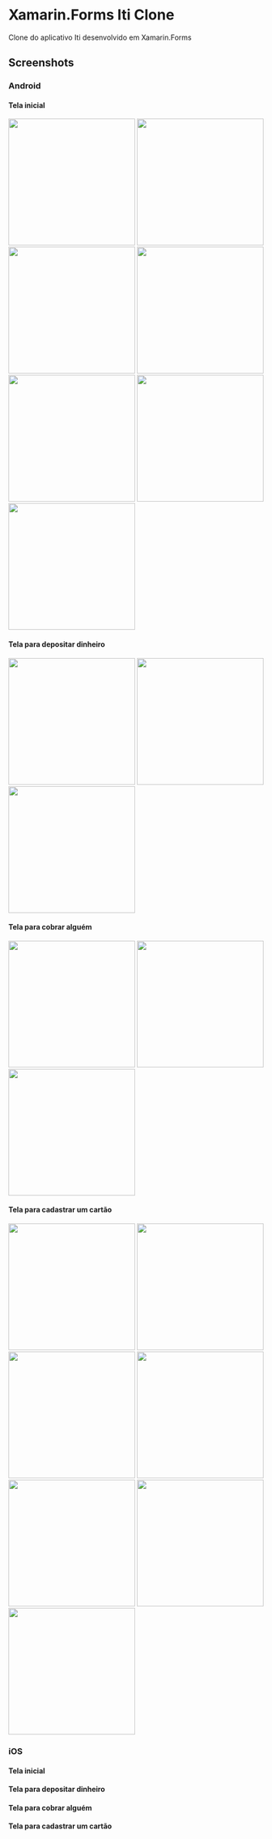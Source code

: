 # Xamarin.Forms Iti Clone

Clone do aplicativo Iti desenvolvido em Xamarin.Forms

## Screenshots

### Android

#### Tela inicial
<kbd><img width="250" src="art/Android/home_1.jpg" /></kbd>
<kbd><img width="250" src="art/Android/home_2.jpg" /></kbd>
<kbd><img width="250" src="art/Android/home_3.jpg" /></kbd>
<kbd><img width="250" src="art/Android/home_4.jpg" /></kbd>
<kbd><img width="250" src="art/Android/home_5.jpg" /></kbd>
<kbd><img width="250" src="art/Android/home_6.jpg" /></kbd>
<kbd><img width="250" src="art/Android/home_7.jpg" /></kbd>

#### Tela para depositar dinheiro
<kbd><img width="250" src="art/Android/deposit_1.jpg" /></kbd>
<kbd><img width="250" src="art/Android/deposit_2.jpg" /></kbd>
<kbd><img width="250" src="art/Android/deposit_qrcode.jpg" /></kbd>

#### Tela para cobrar alguém
<kbd><img width="250" src="art/Android/charge_someone_1.jpg" /></kbd>
<kbd><img width="250" src="art/Android/charge_someone_2.jpg" /></kbd>
<kbd><img width="250" src="art/Android/charge_someone_barcode.jpg" /></kbd>

#### Tela para cadastrar um cartão
<kbd><img width="250" src="art/Android/register_card_1.jpg" /></kbd>
<kbd><img width="250" src="art/Android/register_card_2.jpg" /></kbd>
<kbd><img width="250" src="art/Android/register_card_3.jpg" /></kbd>
<kbd><img width="250" src="art/Android/register_card_4.jpg" /></kbd>
<kbd><img width="250" src="art/Android/register_card_5.jpg" /></kbd>
<kbd><img width="250" src="art/Android/register_card_6.jpg" /></kbd>
<kbd><img width="250" src="art/Android/register_card_7.jpg" /></kbd>

### iOS

#### Tela inicial

#### Tela para depositar dinheiro

#### Tela para cobrar alguém

#### Tela para cadastrar um cartão
